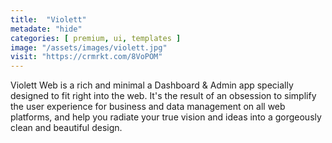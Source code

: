 ```yaml
---
title:  "Violett"
metadate: "hide"
categories: [ premium, ui, templates ]
image: "/assets/images/violett.jpg"
visit: "https://crmrkt.com/8VoPOM"
---
```

Violett Web is a rich and minimal a Dashboard & Admin app specially designed to fit right into the web. It's the result of an obsession to simplify the user experience for business and data management on all web platforms, and help you radiate your true vision and ideas into a gorgeously clean and beautiful design.
